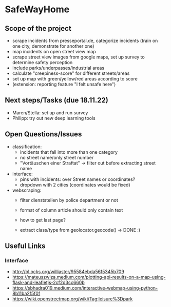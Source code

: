 # SafeWayHome
## Scope of the project
- scrape incidents from presseportal.de, categorize incidents (train on one city, demonstrate for another one)
- map incidents on open street view map
- scrape street view images from google maps, set up survey to determine safety perception
- include parks/underpasses/industrial areas
- calculate "creepiness-score" for different streets/areas
- set up map with green/yellow/red areas according to score
- (extension: reporting feature "I felt unsafe here")

## Next steps/Tasks (due 18.11.22)
- Maren/Stella: set up and run survey
- Philipp: try out new deep learning tools

## Open Questions/Issues
- classification: 
  - incidents that fall into more than one category
  - no street name/only street number
  - "Vortäuschen einer Straftat" -> filter out before extracting street name
- interface:
  - pins with incidents: over Street names or coordinates?
  - dropdown with 2 cities (coordinates would be fixed)
- webscraping:
  - filter dienststellen by police department or not 
  - format of column article should only contain text
  - how to get last page?
  
  - extract class/type from geolocator.geocode() -> DONE :)

## Useful Links
### Interface
- http://bl.ocks.org/williaster/95584ebda56f5345b709
- https://mateuszwiza.medium.com/plotting-api-results-on-a-map-using-flask-and-leafletjs-2cf2d3cc660b
- https://sbhadra019.medium.com/interactive-webmap-using-python-8b11ba2f5f0f
- https://wiki.openstreetmap.org/wiki/Tag:leisure%3Dpark
